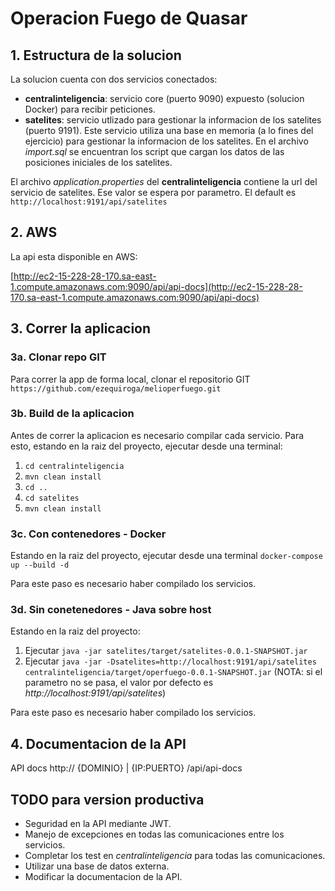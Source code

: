 # Operacion Fuego de Quasar

## 1. Estructura de la solucion

La solucion cuenta con dos servicios conectados:

- **centralinteligencia**: servicio core (puerto 9090) expuesto (solucion Docker) para recibir peticiones.
- **satelites**: servicio utlizado para gestionar la informacion de los satelites (puerto 9191). Este servicio utiliza una base en memoria (a lo fines del ejercicio) para gestionar la informacion de los satelites. En el archivo *import.sql* se encuentran los script que cargan los datos de las posiciones iniciales de los satelites.

El archivo *application.properties* del **centralinteligencia** contiene la url del servicio de satelites. Ese valor se espera por parametro. El default es `http://localhost:9191/api/satelites`

## 2. AWS

La api esta disponible en AWS: 

[http://ec2-15-228-28-170.sa-east-1.compute.amazonaws.com:9090/api/api-docs](http://ec2-15-228-28-170.sa-east-1.compute.amazonaws.com:9090/api/api-docs)

## 3. Correr la aplicacion

### 3a. Clonar repo GIT

Para correr la app de forma local, clonar el repositorio GIT `https://github.com/ezequiroga/melioperfuego.git`

### 3b. Build de la aplicacion

Antes de correr la aplicacion es necesario compilar cada servicio. Para esto, estando en la raiz del proyecto, ejecutar desde una terminal:
1. `cd centralinteligencia`
2. `mvn clean install`
3. `cd ..`
4. `cd satelites`
5. `mvn clean install`

### 3c. Con contenedores - Docker

Estando en la raiz del proyecto, ejecutar desde una terminal `docker-compose up --build -d`

Para este paso es necesario haber compilado los servicios.

### 3d. Sin conetenedores - Java sobre host

Estando en la raiz del proyecto:
1. Ejecutar `java -jar satelites/target/satelites-0.0.1-SNAPSHOT.jar`
2. Ejecutar `java -jar -Dsatelites=http://localhost:9191/api/satelites centralinteligencia/target/operfuego-0.0.1-SNAPSHOT.jar` (NOTA: si el parametro no se pasa, el valor por defecto es *http://localhost:9191/api/satelites*)

Para este paso es necesario haber compilado los servicios.

## 4. Documentacion de la API

API docs http:// \{DOMINIO\} | \{IP:PUERTO\} /api/api-docs

## TODO para version productiva
- Seguridad en la API mediante JWT.
- Manejo de excepciones en todas las comunicaciones entre los servicios.
- Completar los test en *centralinteligencia* para todas las comunicaciones.
- Utilizar una base de datos externa.
- Modificar la documentacion de la API.